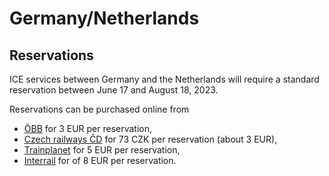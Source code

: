 # Germany/Netherlands

## Reservations

ICE services between Germany and the Netherlands will require a standard
reservation between June 17 and August 18, 2023.

Reservations can be purchased online from

* [ÖBB](https://shop.oebbtickets.at) for 3 EUR per reservation,
* [Czech railways ČD](https://www.cd.cz/) for 73 CZK per reservation
  (about 3 EUR),
* [Trainplanet](https://trainplanet.com/) for 5 EUR per reservation,
* [Interrail](https://www.interrail.eu/en/book-reservations#/) for
  of 8 EUR per reservation.

